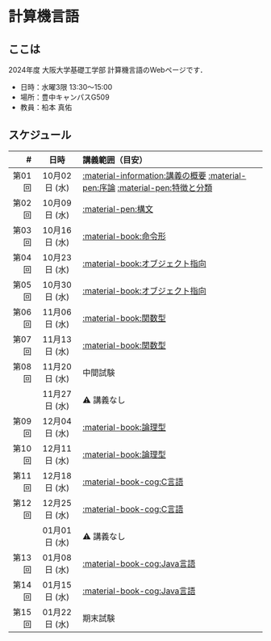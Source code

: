 # 計算機言語

## ここは
2024年度 大阪大学基礎工学部 計算機言語のWebページです．

- 日時：水曜3限 13:30～15:00
- 場所：豊中キャンパスG509
- 教員：柗本 真佑

## スケジュール

|      # | 日時          | 講義範囲（目安）                                                                                              |
|-------:|:-------------:|:--------------------------------------------------------------------------------------------------------------|
| 第01回 | 10月02日 (水) | [:material-information:講義の概要](about.md) [:material-pen:序論](intro.md) [:material-pen:特徴と分類](features.md) |
| 第02回 | 10月09日 (水) | [:material-pen:構文](syntax.md)                                                                               |
| 第03回 | 10月16日 (水) | [:material-book:命令形](prog-imperative.md)                                                                   |
| 第04回 | 10月23日 (水) | [:material-book:オブジェクト指向](prog-oo.md)                                                                 |
| 第05回 | 10月30日 (水) | [:material-book:オブジェクト指向](prog-oo.md)                                                                 |
| 第06回 | 11月06日 (水) | [:material-book:関数型](prog-functional.md)                                                                   |
| 第07回 | 11月13日 (水) | [:material-book:関数型](prog-functional.md)                                                                   |
| 第08回 | 11月20日 (水) | 中間試験                                                                                                      |
|        | 11月27日 (水) | :warning: 講義なし                                                                                            |
| 第09回 | 12月04日 (水) | [:material-book:論理型](prog-logic.md)                                                                        |
| 第10回 | 12月11日 (水) | [:material-book:論理型](prog-logic.md)                                                                        |
| 第11回 | 12月18日 (水) | [:material-book-cog:C言語](lang-c.md)                                                                         |
| 第12回 | 12月25日 (水) | [:material-book-cog:C言語](lang-c.md)                                                                         |
|        | 01月01日 (水) | :warning: 講義なし                                                                                            |
| 第13回 | 01月08日 (水) | [:material-book-cog:Java言語](lang-java.md)                                                                   |
| 第14回 | 01月15日 (水) | [:material-book-cog:Java言語](lang-java.md)                                                                   |
| 第15回 | 01月22日 (水) | 期末試験                                                                                                      |







